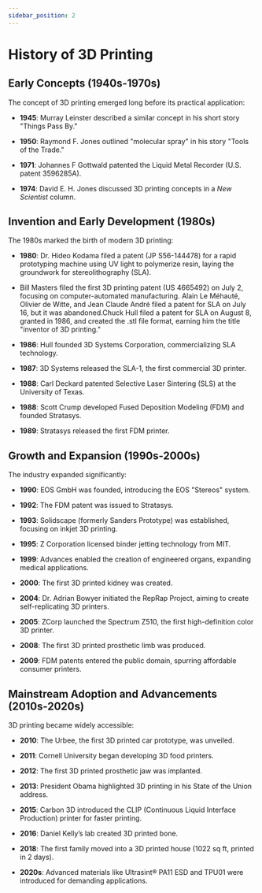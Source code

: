 ```yaml
---
sidebar_position: 2
---
```

# History of 3D Printing
Early Concepts (1940s-1970s)
----------------------------

The concept of 3D printing emerged long before its practical application:

*   **1945**: Murray Leinster described a similar concept in his short story "Things Pass By."
    
*   **1950**: Raymond F. Jones outlined "molecular spray" in his story "Tools of the Trade."
    
*   **1971**: Johannes F Gottwald patented the Liquid Metal Recorder (U.S. patent 3596285A).
    
*   **1974**: David E. H. Jones discussed 3D printing concepts in a _New Scientist_ column.
    

Invention and Early Development (1980s)
---------------------------------------

The 1980s marked the birth of modern 3D printing:

*   **1980**: Dr. Hideo Kodama filed a patent (JP S56-144478) for a rapid prototyping machine using UV light to polymerize resin, laying the groundwork for stereolithography (SLA).
    
*   Bill Masters filed the first 3D printing patent (US 4665492) on July 2, focusing on computer-automated manufacturing. Alain Le Méhauté, Olivier de Witte, and Jean Claude André filed a patent for SLA on July 16, but it was abandoned.Chuck Hull filed a patent for SLA on August 8, granted in 1986, and created the .stl file format, earning him the title "inventor of 3D printing."
    
*   **1986**: Hull founded 3D Systems Corporation, commercializing SLA technology.
    
*   **1987**: 3D Systems released the SLA-1, the first commercial 3D printer.
    
*   **1988**: Carl Deckard patented Selective Laser Sintering (SLS) at the University of Texas.
    
*   **1988**: Scott Crump developed Fused Deposition Modeling (FDM) and founded Stratasys.
    
*   **1989**: Stratasys released the first FDM printer.
    

Growth and Expansion (1990s-2000s)
----------------------------------

The industry expanded significantly:

*   **1990**: EOS GmbH was founded, introducing the EOS "Stereos" system.
    
*   **1992**: The FDM patent was issued to Stratasys.
    
*   **1993**: Solidscape (formerly Sanders Prototype) was established, focusing on inkjet 3D printing.
    
*   **1995**: Z Corporation licensed binder jetting technology from MIT.
    
*   **1999**: Advances enabled the creation of engineered organs, expanding medical applications.
    
*   **2000**: The first 3D printed kidney was created.
    
*   **2004**: Dr. Adrian Bowyer initiated the RepRap Project, aiming to create self-replicating 3D printers.
    
*   **2005**: ZCorp launched the Spectrum Z510, the first high-definition color 3D printer.
    
*   **2008**: The first 3D printed prosthetic limb was produced.
    
*   **2009**: FDM patents entered the public domain, spurring affordable consumer printers.
    

Mainstream Adoption and Advancements (2010s-2020s)
--------------------------------------------------

3D printing became widely accessible:

*   **2010**: The Urbee, the first 3D printed car prototype, was unveiled.
    
*   **2011**: Cornell University began developing 3D food printers.
    
*   **2012**: The first 3D printed prosthetic jaw was implanted.
    
*   **2013**: President Obama highlighted 3D printing in his State of the Union address.
    
*   **2015**: Carbon 3D introduced the CLIP (Continuous Liquid Interface Production) printer for faster printing.
    
*   **2016**: Daniel Kelly’s lab created 3D printed bone.
    
*   **2018**: The first family moved into a 3D printed house (1022 sq ft, printed in 2 days).
    
*   **2020s**: Advanced materials like Ultrasint® PA11 ESD and TPU01 were introduced for demanding applications.